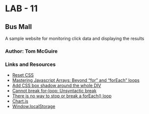 # LAB - 11

## Bus Mall

A sample website for monitoring click data and displaying the results

### Author: Tom McGuire

### Links and Resources

* [Reset CSS](https://meyerweb.com/eric/tools/css/reset/ "CSS Reset")
* [Mastering Javascript Arrays: Beyond “for” and “forEach” loops](https://medium.com/@kaiosilveira/mastering-javascript-arrays-beyond-for-and-foreach-loops-e2ecf9dfe3e "Beyond “for” and “forEach” loops")
* [Add CSS box shadow around the whole DIV](https://stackoverflow.com/a/28759394/7967484 "Add CSS box shadow around the whole DIV")
* [Cannot break for-loop: Unsyntactic break](https://stackoverflow.com/a/65088707/7967484 "Cannot break for-loop: Unsyntactic break")
* [There is no way to stop or break a forEach() loop](https://stackoverflow.com/a/34642904/7967484 "There is no way to stop or break a forEach() loop")
* [Chart.js](https://www.chartjs.org/ "Chart.js Simple yet flexible JavaScript charting for designers & developers")
* [Window.localStorage](https://developer.mozilla.org/en-US/docs/Web/API/Window/localStorage "Window.localStorage")
